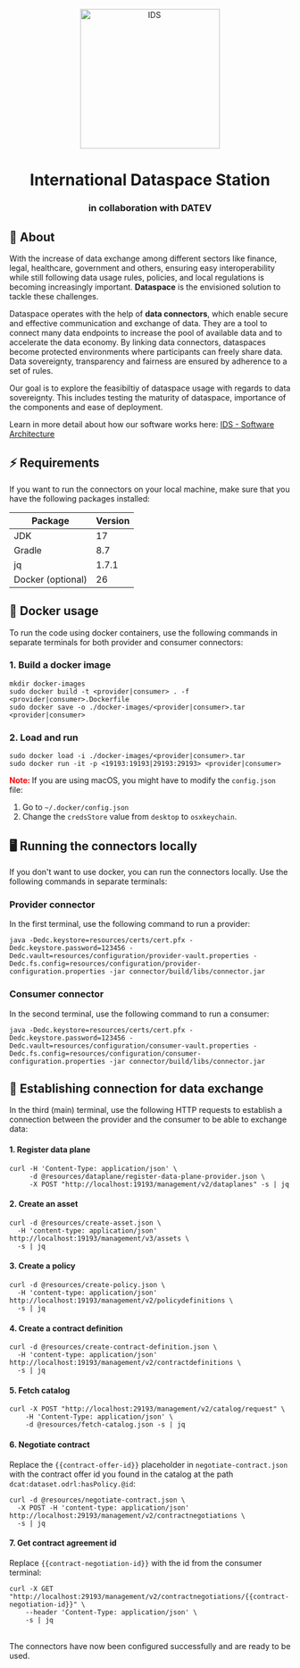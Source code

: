 <p align="center"> <img src="https://raw.githubusercontent.com/amosproj/amos2024ss02-international-dataspace-station/main/Deliverables/sprint-01/Team%20Logo.jpg" alt="IDS" style="width:250px;height:250px;"> </p>

<h1 align="center"> International Dataspace Station </h1> 
<h3 align="center"> in collaboration with DATEV </h3>

## 📖 About

With the increase of data exchange among different sectors like finance, legal, healthcare, government and others, ensuring easy interoperability while still following data usage rules, policies, and local regulations is becoming increasingly important. **Dataspace** is the envisioned solution to tackle these challenges.

Dataspace operates with the help of **data connectors**, which enable secure and effective communication and exchange of data. They are a tool to connect many data endpoints to increase the pool of available data and to accelerate the data economy. By linking data connectors, dataspaces become protected environments where participants can freely share data. Data sovereignty, transparency and fairness are ensured by adherence to a set of rules.

Our goal is to explore the feasibiltiy of dataspace usage with regards to data sovereignty. This includes testing the maturity of dataspace, importance of the components and ease of deployment.

Learn in more detail about how our software works here: [IDS - Software Architecture][software_architecture]

## ⚡️ Requirements

If you want to run the connectors on your local machine, make sure that you have the following packages installed:

| Package  | Version |
| -------- | ------- |
| JDK  | 17  |
| Gradle  | 8.7 |
| jq  | 1.7.1 |
| Docker (optional) | 26 |


## 🐳 Docker usage

To run the code using docker containers, use the following commands in separate terminals for both provider and consumer connectors:

### 1. Build a docker image
```
mkdir docker-images
sudo docker build -t <provider|consumer> . -f <provider|consumer>.Dockerfile
sudo docker save -o ./docker-images/<provider|consumer>.tar <provider|consumer>
```
### 2. Load and run

```
sudo docker load -i ./docker-images/<provider|consumer>.tar
sudo docker run -it -p <19193:19193|29193:29193> <provider|consumer>
```

<span style="color:red"><b> Note: </b></span> If you are using macOS, you might have to modify the `config.json` file:
1. Go to `~/.docker/config.json`
2. Change the `credsStore` value from `desktop` to `osxkeychain`.

## 🖥️ Running the connectors locally

If you don't want to use docker, you can run the connectors locally. Use the following commands in separate terminals:

### Provider connector

In the first terminal, use the following command to run a provider:

```
java -Dedc.keystore=resources/certs/cert.pfx -Dedc.keystore.password=123456 -Dedc.vault=resources/configuration/provider-vault.properties -Dedc.fs.config=resources/configuration/provider-configuration.properties -jar connector/build/libs/connector.jar
```

### Consumer connector

In the second terminal, use the following command to run a consumer:

```
java -Dedc.keystore=resources/certs/cert.pfx -Dedc.keystore.password=123456 -Dedc.vault=resources/configuration/consumer-vault.properties -Dedc.fs.config=resources/configuration/consumer-configuration.properties -jar connector/build/libs/connector.jar
```

## 🔗 Establishing connection for data exchange

In the third (main) terminal, use the following HTTP requests to establish a connection between the provider and the consumer to be able to exchange data:

#### 1. Register data plane

```
curl -H 'Content-Type: application/json' \
     -d @resources/dataplane/register-data-plane-provider.json \
     -X POST "http://localhost:19193/management/v2/dataplanes" -s | jq
```

#### 2. Create an asset

```
curl -d @resources/create-asset.json \
  -H 'content-type: application/json' http://localhost:19193/management/v3/assets \
  -s | jq
```

#### 3. Create a policy

```
curl -d @resources/create-policy.json \
  -H 'content-type: application/json' http://localhost:19193/management/v2/policydefinitions \
  -s | jq
```

#### 4. Create a contract definition

```
curl -d @resources/create-contract-definition.json \
  -H 'content-type: application/json' http://localhost:19193/management/v2/contractdefinitions \
  -s | jq
```

#### 5. Fetch catalog

```
curl -X POST "http://localhost:29193/management/v2/catalog/request" \
    -H 'Content-Type: application/json' \
    -d @resources/fetch-catalog.json -s | jq
```

#### 6. Negotiate contract

Replace the `{{contract-offer-id}}` placeholder in `negotiate-contract.json` with the contract offer id you found in the catalog at the path `dcat:dataset.odrl:hasPolicy.@id`:

```
curl -d @resources/negotiate-contract.json \
  -X POST -H 'content-type: application/json' http://localhost:29193/management/v2/contractnegotiations \
  -s | jq
```

#### 7. Get contract agreement id

Replace `{{contract-negotiation-id}}` with the id from the consumer terminal:

```
curl -X GET "http://localhost:29193/management/v2/contractnegotiations/{{contract-negotiation-id}}" \
    --header 'Content-Type: application/json' \
    -s | jq
```

<br>
The connectors have now been configured successfully and are ready to be used.

[software_architecture]: https://github.com/amosproj/amos2024ss02-international-dataspace-station/blob/main/Deliverables/sprint-02/software-architecture.pdf
